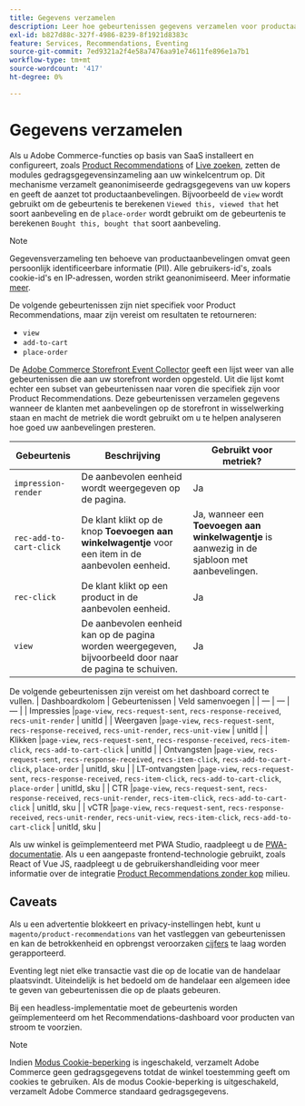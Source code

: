 ```yaml
---
title: Gegevens verzamelen
description: Leer hoe gebeurtenissen gegevens verzamelen voor productaanbevelingen.
exl-id: b827d88c-327f-4986-8239-8f1921d8383c
feature: Services, Recommendations, Eventing
source-git-commit: 7ed9321a2f4e58a7476aa91e74611fe896e1a7b1
workflow-type: tm+mt
source-wordcount: '417'
ht-degree: 0%

---
```


# Gegevens verzamelen

Als u Adobe Commerce-functies op basis van SaaS installeert en configureert, zoals [Product Recommendations](install-configure.md) of [Live zoeken](https://experienceleague.adobe.com/docs/commerce-merchant-services/live-search/onboard/install.html), zetten de modules gedragsgegevensinzameling aan uw winkelcentrum op. Dit mechanisme verzamelt geanonimiseerde gedragsgegevens van uw kopers en geeft de aanzet tot productaanbevelingen. Bijvoorbeeld de `view` wordt gebruikt om de gebeurtenis te berekenen `Viewed this, viewed that` het soort aanbeveling en de `place-order` wordt gebruikt om de gebeurtenis te berekenen `Bought this, bought that` soort aanbeveling.

>[!NOTE]
>
>Gegevensverzameling ten behoeve van productaanbevelingen omvat geen persoonlijk identificeerbare informatie (PII). Alle gebruikers-id&#39;s, zoals cookie-id&#39;s en IP-adressen, worden strikt geanonimiseerd. Meer informatie [meer](https://www.adobe.com/privacy/experience-cloud.html).

De volgende gebeurtenissen zijn niet specifiek voor Product Recommendations, maar zijn vereist om resultaten te retourneren:

- `view`
- `add-to-cart`
- `place-order`

De [Adobe Commerce Storefront Event Collector](https://developer.adobe.com/commerce/services/shared-services/storefront-events/collector/#quick-start) geeft een lijst weer van alle gebeurtenissen die aan uw storefront worden opgesteld. Uit die lijst komt echter een subset van gebeurtenissen naar voren die specifiek zijn voor Product Recommendations. Deze gebeurtenissen verzamelen gegevens wanneer de klanten met aanbevelingen op de storefront in wisselwerking staan en macht de metriek die wordt gebruikt om u te helpen analyseren hoe goed uw aanbevelingen presteren.

| Gebeurtenis | Beschrijving | Gebruikt voor metriek? |
| --- | --- | --- |
| `impression-render` | De aanbevolen eenheid wordt weergegeven op de pagina. | Ja |
| `rec-add-to-cart-click` | De klant klikt op de knop **Toevoegen aan winkelwagentje** voor een item in de aanbevolen eenheid. | Ja, wanneer een **Toevoegen aan winkelwagentje** is aanwezig in de sjabloon met aanbevelingen. |
| `rec-click` | De klant klikt op een product in de aanbevolen eenheid. | Ja |
| `view` | De aanbevolen eenheid kan op de pagina worden weergegeven, bijvoorbeeld door naar de pagina te schuiven. | Ja |

De volgende gebeurtenissen zijn vereist om het dashboard correct te vullen.
| Dashboardkolom | Gebeurtenissen | Veld samenvoegen | | — | — | — | | Impressies |`page-view`, `recs-request-sent`, `recs-response-received`, `recs-unit-render` | unitId | | Weergaven |`page-view`, `recs-request-sent`, `recs-response-received`, `recs-unit-render`, `recs-unit-view` | unitId | | Klikken |`page-view`, `recs-request-sent`, `recs-response-received`, `recs-item-click`, `recs-add-to-cart-click`    | unitId | | Ontvangsten |`page-view`, `recs-request-sent`, `recs-response-received`, `recs-item-click`, `recs-add-to-cart-click`, `place-order` | unitId, sku | | LT-ontvangsten |`page-view`, `recs-request-sent`, `recs-response-received`, `recs-item-click`, `recs-add-to-cart-click`, `place-order` | unitId, sku | | CTR |`page-view`, `recs-request-sent`, `recs-response-received`, `recs-unit-render`, `recs-item-click`, `recs-add-to-cart-click`  | unitId, sku | | vCTR |`page-view`, `recs-request-sent`, `recs-response-received`, `recs-unit-render`, `recs-unit-view`, `recs-item-click`, `recs-add-to-cart-click` | unitId, sku |

Als uw winkel is geïmplementeerd met PWA Studio, raadpleegt u de [PWA-documentatie](https://developer.adobe.com/commerce/pwa-studio/integrations/product-recommendations/). Als u een aangepaste frontend-technologie gebruikt, zoals React of Vue JS, raadpleegt u de gebruikershandleiding voor meer informatie over de integratie [Product Recommendations zonder kop](headless.md) milieu.

## Caveats

Als u een advertentie blokkeert en privacy-instellingen hebt, kunt u `magento/product-recommendations` van het vastleggen van gebeurtenissen en kan de betrokkenheid en opbrengst veroorzaken [cijfers](workspace.md) te laag worden gerapporteerd.

Eventing legt niet elke transactie vast die op de locatie van de handelaar plaatsvindt. Uiteindelijk is het bedoeld om de handelaar een algemeen idee te geven van gebeurtenissen die op de plaats gebeuren.

Bij een headless-implementatie moet de gebeurtenis worden geïmplementeerd om het Recommendations-dashboard voor producten van stroom te voorzien.

>[!NOTE]
>
>Indien [Modus Cookie-beperking](https://experienceleague.adobe.com/docs/commerce-admin/start/compliance/privacy/compliance-cookie-law.html) is ingeschakeld, verzamelt Adobe Commerce geen gedragsgegevens totdat de winkel toestemming geeft om cookies te gebruiken. Als de modus Cookie-beperking is uitgeschakeld, verzamelt Adobe Commerce standaard gedragsgegevens.
